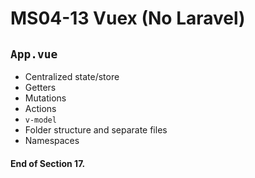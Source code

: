 # MS04-13 Vuex (No Laravel)
## `App.vue`
* Centralized state/store
* Getters
* Mutations
* Actions
* `v-model`
* Folder structure and separate files
* Namespaces

#### End of Section 17.
